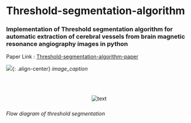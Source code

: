 # Threshold-segmentation-algorithm

### Implementation of Threshold segmentation algorithm for automatic extraction of cerebral vessels from brain magnetic resonance angiography images in python

Paper Link : [Threshold-segmentation-algorithm-paper][Threshold-segmentation-algorithm]

[Threshold-segmentation-algorithm]: https://pubmed.ncbi.nlm.nih.gov/25497064/"



![](https://user-images.githubusercontent.com/66903108/166236862-8bf4b570-77e8-4883-a3b9-6bd67f7dde1e.png){: .align-center}
*image_caption*


<p align="center">
  <img style="margin:50px 0 10px 0" src="https://user-images.githubusercontent.com/66903108/166236862-8bf4b570-77e8-4883-a3b9-6bd67f7dde1e.png" alt="text" width="number" />
  
  <em>Flow diagram of threshold segmentation</em>
</p>
